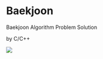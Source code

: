 # Baekjoon


Baekjoon Algorithm Problem Solution


by C/C++

<img src="http://mazandi.herokuapp.com/api?handle={Krapeun}&theme=warm"/>  
